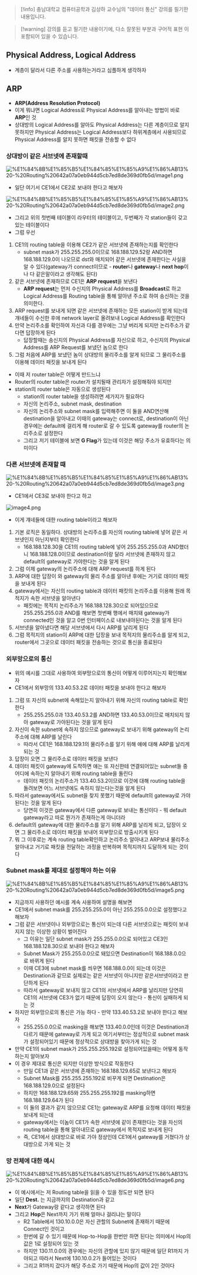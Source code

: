 > [!info] 충남대학교 컴퓨터공학과 김상하 교수님의 "데이터 통신" 강의를 필기한 내용입니다.

> [!warning] 강의를 듣고 필기한 내용이기에, 다소 잘못된 부분과 구어적 표현 이 포함되어 있을 수 있습니다.

## Physical Address, Logical Address

- 계층이 달라서 다른 주소를 사용하는거라고 심플하게 생각하자

## ARP

- **ARP(Address Resolution Protocol)**
- 이게 뭐냐면 Logical Address로 Physical Address를 알아내는 방법이 바로 **ARP**인 것
- 상대방의 Logical Address를 알아도 Physical Address는 다른 계층이므로 알지 못하지만 Physical Address는 Logical Address보다 하위계층에서 사용되므로 Physical Address를 알지 못하면 패킷을 전송할 수 없다

### 상대방이 같은 서브넷에 존재할때

![%E1%84%8B%E1%85%B5%E1%84%85%E1%85%A9%E1%86%AB13%20-%20Routing%20642a07a0eb944d5cb7ed8de369d0fb5d/image1.png](datacommunication.spring.2021.cse.cnu.ac.kr/images/13_642a07a0eb944d5cb7ed8de369d0fb5d/image1.png)

- 일단 여기서 CE1에서 CE2로 보내야 한다고 해보자

![%E1%84%8B%E1%85%B5%E1%84%85%E1%85%A9%E1%86%AB13%20-%20Routing%20642a07a0eb944d5cb7ed8de369d0fb5d/image2.png](datacommunication.spring.2021.cse.cnu.ac.kr/images/13_642a07a0eb944d5cb7ed8de369d0fb5d/image2.png)

- 그리고 위의 첫번째 테이블이 라우터의 테이블이고, 두번째가 각 station들이 갖고있는 테이블이다
- 그럼 우선
1. CE1의 routing table을 이용해 CE2가 같은 서브넷에 존재하는지를 확인한다
	- subnet mask가 255.255.255.0이므로 168.188.129.52랑 AND하면 168.188.129.0이 나오므로 dst와 매치되어 같은 서브넷에 존재한다는 사실을 알 수 있다(gateway가 connect이므로 - **router**나 **gateway**나 **next hop**이나 다 같은말이라고 생각해도 된다)
2. 같은 서브넷에 존재하므로 CE1은 **ARP request**을 보낸다
	- **ARP request**는 먼저 수신지의 Physical Address를 **Broadcast**로 하고 Logical Address를 Routing table을 통해 알아낸 주소로 하여 송신하는 것을 의미한다.
3. ARP request를 보내게 되면 같은 서브넷에 존재하는 모든 station이 받게 되는데 걔네들이 수신한 후에 network layer로 올려보내 Logical Address를 확인한다
4. 만약 논리주소를 확인하여 자신과 다를 경우에는 그냥 버리게 되지만 논리주소가 같다면 답장하게 된다
	- 답장할때는 송신지의 Physical Address를 자신으로 하고, 수신지의 Physical Address를 ARP Request를 보냈던 놈으로 한다
5. 그럼 처음에 ARP를 보냈던 놈이 상대방의 물리주소를 알게 되므로 그 물리주소를 이용해 데이터 패킷을 보내게 된다
- 이때 저 router table은 어떻게 만드느냐
- Router의 router table은 router가 설치될때 관리자가 설정해줘야 되지만
- station의 router table은 자동으로 생성된다
	- station의 router table을 생성하려면 세가지가 필요하다
	- 자신의 논리주소, subnet mask, destination
	- 자신의 논리주소와 subnet mask를 입력해주면 이 둘을 AND연산해 destination을 알아내고 이때의 gateway는 connect로, destination이 아닌 경우에는 default에 걸리게 해 router로 갈 수 있도록 gateway를 router의 논리주소로 설정한다
	- 그리고 저기 테이블에 보면 **G Flag**가 있는데 이것은 해당 주소가 유효하다는 의미이다

### 다른 서브넷에 존재할 때

![%E1%84%8B%E1%85%B5%E1%84%85%E1%85%A9%E1%86%AB13%20-%20Routing%20642a07a0eb944d5cb7ed8de369d0fb5d/image3.png](datacommunication.spring.2021.cse.cnu.ac.kr/images/13_642a07a0eb944d5cb7ed8de369d0fb5d/image3.png)

- CE1에서 CE3로 보내야 한다고 하고

![image4.png](datacommunication.spring.2021.cse.cnu.ac.kr/images/13_642a07a0eb944d5cb7ed8de369d0fb5d/image4.png)

- 이게 걔네들에 대한 routing table이라고 해보자
1. 기본 로직은 동일하다. 상대방의 논리주소를 자신의 routing table에 넣어 같은 서브넷인지 아닌지부터 확인한다
	- 168.188.128.30을 CE1의 routing table에 넣어 255.255.255.0과 AND했더니 168.188.128.0이므로 destination이랑 달라 서브넷에 존재하지 않고 default의 gateway로 가야한다는 것을 알게 된다
2. 그럼 이제 gateway의 논리주소에 대해 ARP request를 하게 된다
3. ARP에 대한 답장이 와 gateway의 물리 주소를 알아낸 후에는 거기로 데이터 패킷을 보내게 된다
4. gateway에서는 자신의 routing table과 데이터 패킷의 논리주소를 이용해 원래 목적지가 속한 서브넷을 알아낸다
	- 패킷에는 목적지 논리주소가 168.188.128.30으로 되어있으므로 255.255.255.0과 AND를 해보면 첫번째 행에서 매치돼 gateway가 connected인 것을 알고 0번 인터페이스로 내보내야된다는 것을 알게 된다
5. 서브넷을 알아냈다면 해당 서브넷에서 다시 ARP를 날리게 된다
6. 그럼 목적지의 station이 ARP에 대한 답장을 보내 목적지의 물리주소를 알게 되고, router에서 그곳으로 데이터 패킷을 전송하는 것으로 통신을 종료된다

### 외부망으로의 통신

- 위의 예시를 그대로 사용하여 외부망으로의 통신이 어떻게 이루어지는지 확인해보자
- CE1에서 외부망의 133.40.53.2로 데이터 패킷을 보내야 한다고 해보자
1. 그럼 또 자신의 subnet에 속해있는지 알아내기 위해 자신의 routing table로 확인한다
	- 255.255.255.0과 133.40.53.2를 AND하면 133.40.53.0이므로 매치되지 않아 gateway로 가야된다는 것을 알게 된다
2. 자신이 속한 subnet에 속하지 않으므로 gateway로 보내기 위해 gateway의 논리주소에 대해 ARP를 날린다
	- 따라서 CE1은 168.188.129.1의 물리주소를 알기 위해 얘에 대해 ARP를 날리게 되는 것
3. 답장이 오면 그 물리주소로 데이터 패킷을 보낸다
4. 데이터 패킷이 gateway에 도착하면 얘는 또 자신한테 연결되어있는 subnet들 중 어디에 속하는지 알아내기 위해 routing table을 돌린다
	- 데이터 패킷의 논리주소가 133.40.53.2이므로 이것에 대해 routing table을 돌려보면 어느 서브넷에도 속하지 않는다는것을 알게 된다
5. 따라서 gateway에서도 subnet을 찾지 못했기 때문에 default의 gateway로 가야된다는 것을 알게 된다
	- 당연히 이것은 gateway에서 다른 gateway로 보내는 통신이다 - 뭐 default gateway라고 따로 뭔가가 존재하는게 아니더라
6. default의 gateway에 대한 물리주소를 알기 위해 ARP를 날리게 되고, 답장이 오면 그 물리주소로 데이터 패킷을 보내어 외부망으로 방출시키게 된다
7. 뭐 그 이후로는 계속 routing table확인하고 논리주소 알아내고 ARP보내 물리주소 알아내고 거기로 패킷을 전달하는 과정을 반복하며 목적지까지 도달하게 되는 것이다

### Subnet mask를 제대로 설정해야 하는 이유

![%E1%84%8B%E1%85%B5%E1%84%85%E1%85%A9%E1%86%AB13%20-%20Routing%20642a07a0eb944d5cb7ed8de369d0fb5d/image5.png](datacommunication.spring.2021.cse.cnu.ac.kr/images/13_642a07a0eb944d5cb7ed8de369d0fb5d/image5.png)

- 지금까지 사용하던 예시를 계속 사용하여 설명을 해보면
- CE1에서 subnet mask를 255.255.255.0이 아닌 255.255.0.0으로 설정했다고 해보자
- 그럼 같은 서브넷이나 외부망으로는 통신이 되는데 다른 서브넷으로는 패킷이 보내지지 않는 이상한 상황이 벌어진다
	- 그 이유는 일단 subnet mask가 255.255.0.0으로 되어있고 CE3인 168.188.128.30으로 보내야 한다고 해보자
	- Subnet Mask가 255.255.0.0으로 돼있으면 Destination이 168.188.0.0으로 바뀌게 된다
	- 이때 CE3에 subnet mask를 씌우면 168.188.0.0이 되는데 이것은 Destination과 같므로 실제로는 같은 서브넷이 아니지만 같은서브넷이라고 판단하게 된다
	- 따라서 gateway로 보내지 않고 CE1의 서브넷에서 ARP를 날리지만 당연히 CE1의 서브넷에 CE3가 없기 때문에 답장이 오지 않는다 - 통신이 실패하게 되는 것
- 하지만 외부망으로의 통신은 가능 하다 - 만약 133.40.53.2로 보내야 한다고 해보자
	- 255.255.0.0으로 masking을 해보면 133.40.0.0인데 이것은 Destination과 다르기 때문에 gateway로 가게 되고 여기서부터는 정상적으로 subnet mask가 설정되어있기 때문에 정상적으로 상대방을 찾아가게 되는 것
- 만약 CE1의 subnet mask가 255.255.255.192로 설정되어있을때는 어떻게 동작하는지 알아보자
- 이 경우 제대로 통신은 되지만 이상한 방식으로 작동한다
	- 만일 CE1과 같은 서브넷에 존재하는 168.188.129.65로 보낸다고 해보자
	- Subnet Mask를 255.255.255.192로 비꾸게 되면 Destination은 168.188.129.0으로 설정된다
	- 하지만 168.188.129.65와 255.255.255.192를 masking하면 168.188.129.64가 된다
	- 이 둘의 결과가 같지 않으므로 CE1는 gateway로 ARP를 요청해 데이터 패킷을 보내게 되는데
	- gateway에서는 이놈이 CE1가 속한 서브넷에 같이 존재한다는 것을 자신의 routing table을 통해 알아내므로 gateway에서 목적지로 보내게 된다
	- 즉, CE1에서 상대방으로 바로 가야 정상인데 CE1에서 gateway를 거쳤다가 상대방으로 가게 되는 것

### 망 전체에 대한 예시

![%E1%84%8B%E1%85%B5%E1%84%85%E1%85%A9%E1%86%AB13%20-%20Routing%20642a07a0eb944d5cb7ed8de369d0fb5d/image6.png](datacommunication.spring.2021.cse.cnu.ac.kr/images/13_642a07a0eb944d5cb7ed8de369d0fb5d/image6.png)

- 이 예시에서는 저 Routing table을 읽을 수 있을 정도만 되면 된다
- 일단 **Dest.** 는 지금까지의 Destination과 같고
- **Next**가 Gateway랑 같다고 생각하면 된다
- 그리고 **Hop**은 Next까지 가기 위해 얼마나 걸리냐는 말이다
	- R2 Table에서 130.10.0.0은 자신 관할의 Subnet에 존재하기 때문에 Connect인 것이고
	- 한번에 갈 수 있기 때문에 Hop-to-Hop을 한번만 하면 된다는 의미에서 Hop의 값은 1로 설정되어 있는 것
	- 하지만 130.11.0.0의 경우에는 자신의 관할에 있지 않기 때문에 일단 R1까지 가야되고 따라서 Next에 130.10.0.2가 들어있는 것이다
	- 그리고 R1까지 갔다가 해당 주소로 가기 때문에 Hop의 값이 2인 것이다
